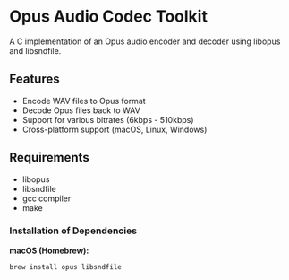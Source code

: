 # Opus Audio Codec Toolkit

A C implementation of an Opus audio encoder and decoder using libopus and libsndfile.


## Features

- Encode WAV files to Opus format
- Decode Opus files back to WAV
- Support for various bitrates (6kbps - 510kbps)
- Cross-platform support (macOS, Linux, Windows)


## Requirements

- libopus
- libsndfile
- gcc compiler
- make

### Installation of Dependencies

**macOS (Homebrew):**
```bash
brew install opus libsndfile

